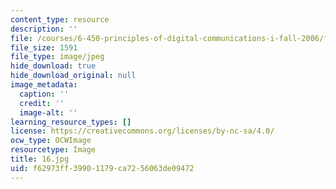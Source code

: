 ```yaml
---
content_type: resource
description: ''
file: /courses/6-450-principles-of-digital-communications-i-fall-2006/f62973ff39901179ca7256063de09472_16.jpg
file_size: 1591
file_type: image/jpeg
hide_download: true
hide_download_original: null
image_metadata:
  caption: ''
  credit: ''
  image-alt: ''
learning_resource_types: []
license: https://creativecommons.org/licenses/by-nc-sa/4.0/
ocw_type: OCWImage
resourcetype: Image
title: 16.jpg
uid: f62973ff-3990-1179-ca72-56063de09472
---
```


